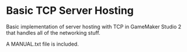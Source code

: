# Basic TCP Server Hosting
Basic implementation of server hosting with TCP in GameMaker Studio 2 that handles all of the networking stuff.

A MANUAL.txt file is included.
